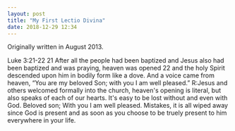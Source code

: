 ```yaml
---
layout: post
title: "My First Lectio Divina"
date: 2018-12-29 12:34
---
```

Originally written in August 2013.

Luke 3:21-22
	21 After all the people had been baptized and Jesus also had been baptized and was praying, heaven was opened 22 and the holy Spirit descended upon him in bodily form like a dove. And a voice came from heaven, “You are my beloved Son; with you I am well pleased.”
R:Jesus and others welcomed formally into the church, heaven's opening is literal, but also speaks of each of our hearts. It's easy to be lost without and even with God. Beloved son; With you I am well pleased. Mistakes, it is all wiped away since God is present and as soon as you choose to be truely present to him everywhere in your life.